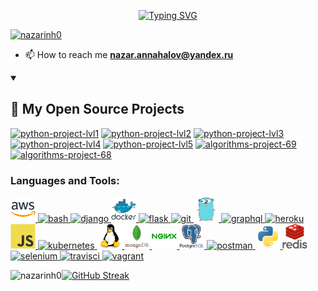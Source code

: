 <p align="center">
<a href="https://git.io/typing-svg"><img src="https://readme-typing-svg.demolab.com?font=Fira+Code&weight=600&size=25&pause=1000&color=F7618B&center=true&random=false&width=541&height=70&lines=Hi+%F0%9F%91%8B%2C+I'm+Nazar;I'm+a+backend+engineer+%F0%9F%92%BB;Building+scalable+software+solutions;Mainly+with+Python%F0%9F%90%8D;But+also+GoLang+%26+JavaScript" alt="Typing SVG" /></a>
</p>
<p align="left"> <a href="https://github.com/ryo-ma/github-profile-trophy"><img src="https://github-profile-trophy.vercel.app/?username=nazarinh0&title=Commits,Repositories,Experience&theme=onedark&column=-1" alt="nazarinh0" /></a> </p>

- 📫 How to reach me **nazar.annahalov@yandex.ru**

<details open> 
  <summary><h2>📘 My Open Source Projects</h2></summary>

  <!-- Repo info cards - https://github.com/anuraghazra/github-readme-stats -->
  <!-- Small repo cards (fork) - https://github.com/DenverCoder1/github-readme-stats -->
  <p align="left">
    <a href="https://github.com/Nazarinh0/python-project-lvl1"><img width="278" src="https://denvercoder1-github-readme-stats.vercel.app/api/pin/?username=Nazarinh0&repo=python-project-lvl1&theme=react&bg_color=1F222E&title_color=F85D7F&hide_border=true&icon_color=F8D866&show_icons=false" alt="python-project-lvl1"></a>
    <a href="https://github.com/Nazarinh0/python-project-lvl2"><img width="278" src="https://denvercoder1-github-readme-stats.vercel.app/api/pin/?username=Nazarinh0&repo=python-project-lvl2&theme=react&bg_color=1F222E&title_color=F85D7F&hide_border=true&icon_color=F8D866&show_icons=false" alt="python-project-lvl2"></a>
    <a href="https://github.com/Nazarinh0/python-project-lvl3"><img width="278" src="https://denvercoder1-github-readme-stats.vercel.app/api/pin/?username=Nazarinh0&repo=python-project-lvl3&theme=react&bg_color=1F222E&title_color=F85D7F&hide_border=true&icon_color=F8D866&show_icons=false" alt="python-project-lvl3"></a>
    <a href="https://github.com/Nazarinh0/python-project-83"><img width="278" src="https://denvercoder1-github-readme-stats.vercel.app/api/pin/?username=Nazarinh0&repo=python-project-83&theme=react&bg_color=1F222E&title_color=F85D7F&hide_border=true&icon_color=F8D866&show_icons=false" alt="python-project-lvl4"></a>
    <a href="https://github.com/Nazarinh0/python-project-52"><img width="278" src="https://denvercoder1-github-readme-stats.vercel.app/api/pin/?username=Nazarinh0&repo=python-project-52&theme=react&bg_color=1F222E&title_color=F85D7F&hide_border=true&icon_color=F8D866&show_icons=false" alt="python-project-lvl5"></a>
    <a href="https://github.com/Nazarinh0/algorithms-project-69"><img width="278" src="https://denvercoder1-github-readme-stats.vercel.app/api/pin/?username=Nazarinh0&repo=algorithms-project-69&theme=react&bg_color=1F222E&title_color=F85D7F&hide_border=true&icon_color=F8D866&show_icons=false" alt="algorithms-project-69"></a>
    <a href="https://github.com/Nazarinh0/algorithms-project-68"><img width="278" src="https://denvercoder1-github-readme-stats.vercel.app/api/pin/?username=Nazarinh0&repo=algorithms-project-68&theme=react&bg_color=1F222E&title_color=F85D7F&hide_border=true&icon_color=F8D866&show_icons=false" alt="algorithms-project-68"></a>
  </p>

</details>


<h3 align="left">Languages and Tools:</h3>
<p align="left"> <a href="https://aws.amazon.com" target="_blank" rel="noreferrer"> <img src="https://raw.githubusercontent.com/devicons/devicon/master/icons/amazonwebservices/amazonwebservices-original-wordmark.svg" alt="aws" width="40" height="40"/> </a> <a href="https://www.gnu.org/software/bash/" target="_blank" rel="noreferrer"> <img src="https://www.vectorlogo.zone/logos/gnu_bash/gnu_bash-icon.svg" alt="bash" width="40" height="40"/> </a> <a href="https://www.djangoproject.com/" target="_blank" rel="noreferrer"> <img src="https://cdn.worldvectorlogo.com/logos/django.svg" alt="django" width="40" height="40"/> </a> <a href="https://www.docker.com/" target="_blank" rel="noreferrer"> <img src="https://raw.githubusercontent.com/devicons/devicon/master/icons/docker/docker-original-wordmark.svg" alt="docker" width="40" height="40"/> </a> <a href="https://flask.palletsprojects.com/" target="_blank" rel="noreferrer"> <img src="https://www.vectorlogo.zone/logos/pocoo_flask/pocoo_flask-icon.svg" alt="flask" width="40" height="40"/> </a> <a href="https://git-scm.com/" target="_blank" rel="noreferrer"> <img src="https://www.vectorlogo.zone/logos/git-scm/git-scm-icon.svg" alt="git" width="40" height="40"/> </a> <a href="https://golang.org" target="_blank" rel="noreferrer"> <img src="https://raw.githubusercontent.com/devicons/devicon/master/icons/go/go-original.svg" alt="go" width="40" height="40"/> </a> <a href="https://graphql.org" target="_blank" rel="noreferrer"> <img src="https://www.vectorlogo.zone/logos/graphql/graphql-icon.svg" alt="graphql" width="40" height="40"/> </a> <a href="https://heroku.com" target="_blank" rel="noreferrer"> <img src="https://www.vectorlogo.zone/logos/heroku/heroku-icon.svg" alt="heroku" width="40" height="40"/> </a> <a href="https://developer.mozilla.org/en-US/docs/Web/JavaScript" target="_blank" rel="noreferrer"> <img src="https://raw.githubusercontent.com/devicons/devicon/master/icons/javascript/javascript-original.svg" alt="javascript" width="40" height="40"/> </a> <a href="https://kubernetes.io" target="_blank" rel="noreferrer"> <img src="https://www.vectorlogo.zone/logos/kubernetes/kubernetes-icon.svg" alt="kubernetes" width="40" height="40"/> </a> <a href="https://www.linux.org/" target="_blank" rel="noreferrer"> <img src="https://raw.githubusercontent.com/devicons/devicon/master/icons/linux/linux-original.svg" alt="linux" width="40" height="40"/> </a> <a href="https://www.mongodb.com/" target="_blank" rel="noreferrer"> <img src="https://raw.githubusercontent.com/devicons/devicon/master/icons/mongodb/mongodb-original-wordmark.svg" alt="mongodb" width="40" height="40"/> </a> <a href="https://www.nginx.com" target="_blank" rel="noreferrer"> <img src="https://raw.githubusercontent.com/devicons/devicon/master/icons/nginx/nginx-original.svg" alt="nginx" width="40" height="40"/> </a> <a href="https://www.postgresql.org" target="_blank" rel="noreferrer"> <img src="https://raw.githubusercontent.com/devicons/devicon/master/icons/postgresql/postgresql-original-wordmark.svg" alt="postgresql" width="40" height="40"/> </a> <a href="https://postman.com" target="_blank" rel="noreferrer"> <img src="https://www.vectorlogo.zone/logos/getpostman/getpostman-icon.svg" alt="postman" width="40" height="40"/> </a> <a href="https://www.python.org" target="_blank" rel="noreferrer"> <img src="https://raw.githubusercontent.com/devicons/devicon/master/icons/python/python-original.svg" alt="python" width="40" height="40"/> </a> <a href="https://redis.io" target="_blank" rel="noreferrer"> <img src="https://raw.githubusercontent.com/devicons/devicon/master/icons/redis/redis-original-wordmark.svg" alt="redis" width="40" height="40"/> </a> <a href="https://www.selenium.dev" target="_blank" rel="noreferrer"> <img src="https://raw.githubusercontent.com/detain/svg-logos/780f25886640cef088af994181646db2f6b1a3f8/svg/selenium-logo.svg" alt="selenium" width="40" height="40"/> </a> <a href="https://travis-ci.org" target="_blank" rel="noreferrer"> <img src="https://www.vectorlogo.zone/logos/travis-ci/travis-ci-icon.svg" alt="travisci" width="40" height="40"/> </a> <a href="https://www.vagrantup.com/" target="_blank" rel="noreferrer"> <img src="https://www.vectorlogo.zone/logos/vagrantup/vagrantup-icon.svg" alt="vagrant" width="40" height="40"/> </a> </p>

<p><img align="left" src="https://github-readme-stats.vercel.app/api/top-langs?username=nazarinh0&show_icons=true&theme=dracula&locale=en&layout=compact" alt="nazarinh0" /></p>


[//]: <> (<p><img align="center" src="https://github-readme-streak-stats.herokuapp.com/?user=nazarinh0&theme=dark" alt="nazarinh0" /></p>)
<a href="https://git.io/streak-stats"><img src="https://streak-stats.demolab.com?user=Nazarinh0&theme=monokai-metallian" alt="GitHub Streak" /></a>
